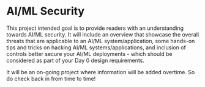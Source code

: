 # AI/ML Security
This project intended goal is to provide readers with an understanding towards AI/ML security. It will include an overview that showcase the overall threats that are applicable to an AI/ML system/application, some hands-on tips and tricks on hacking AI/ML systems/applications, and inclusion of controls better secure your AI/ML deployments - which should be considered as part of your Day 0 design requirements.

It will be an on-going project where information will be added overtime. So do check back in from time to time!
